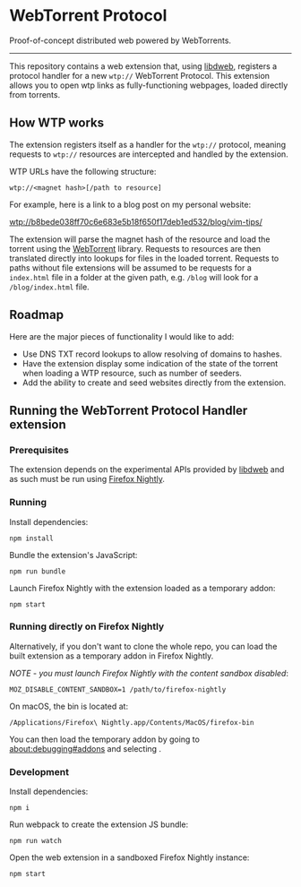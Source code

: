 WebTorrent Protocol
===================

Proof-of-concept distributed web powered by WebTorrents.

---

This repository contains a web extension that, using [libdweb](https://github.com/mozilla/libdweb/), registers a protocol handler for a new `wtp://` WebTorrent Protocol. This extension allows you to open wtp links as fully-functioning webpages, loaded directly from torrents.

## How WTP works

The extension registers itself as a handler for the `wtp://` protocol, meaning requests to `wtp://` resources are intercepted and handled by the extension.

WTP URLs have the following structure:

`wtp://<magnet hash>[/path to resource]`

For example, here is a link to a blog post on my personal website:

[wtp://b8bede038ff70c6e683e5b18f650f17deb1ed532/blog/vim-tips/](wtp://b8bede038ff70c6e683e5b18f650f17deb1ed532/blog/vim-tips/)

The extension will parse the magnet hash of the resource and load the torrent using the [WebTorrent](https://github.com/webtorrent/webtorrent) library. Requests to resources are then translated directly into lookups for files in the loaded torrent. Requests to paths without file extensions will be assumed to be requests for a `index.html` file in a folder at the given path, e.g. `/blog` will look for a `/blog/index.html` file.

## Roadmap

Here are the major pieces of functionality I would like to add:

* Use DNS TXT record lookups to allow resolving of domains to hashes.
* Have the extension display some indication of the state of the torrent when loading a WTP resource, such as number of seeders.
* Add the ability to create and seed websites directly from the extension.

## Running the WebTorrent Protocol Handler extension

### Prerequisites

The extension depends on the experimental APIs provided by [libdweb](https://github.com/mozilla/libdweb/) and as such must be run using [Firefox Nightly](https://www.mozilla.org/en-US/firefox/nightly/all/?q=English%20(US)).

### Running

Install dependencies:

```
npm install
```

Bundle the extension's JavaScript:

```
npm run bundle
```

Launch Firefox Nightly with the extension loaded as a temporary addon:

```
npm start
```

### Running directly on Firefox Nightly

Alternatively, if you don't want to clone the whole repo, you can load the built extension as a temporary addon in Firefox Nightly.

*NOTE - you must launch Firefox Nightly with the content sandbox disabled*:

```
MOZ_DISABLE_CONTENT_SANDBOX=1 /path/to/firefox-nightly
```

On macOS, the bin is located at:

```
/Applications/Firefox\ Nightly.app/Contents/MacOS/firefox-bin
```

You can then load the temporary addon by going to [about:debugging#addons](about:debugging#addons) and selecting <link to be added>.

### Development

Install dependencies:

```
npm i
```

Run webpack to create the extension JS bundle:

```
npm run watch
```

Open the web extension in a sandboxed Firefox Nightly instance:

```
npm start
```
